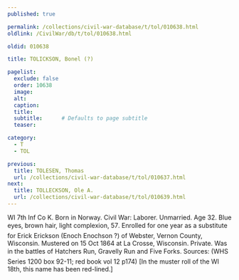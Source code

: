 ```yaml
---
published: true

permalink: /collections/civil-war-database/t/tol/010638.html
oldlink: /CivilWar/db/t/tol/010638.html

oldid: 010638

title: TOLICKSON, Bonel (?)

pagelist:
  exclude: false
  order: 10638
  image: 
  alt:
  caption:
  title:
  subtitle:      # Defaults to page subtitle
  teaser:

category: 
  - T 
  - TOL

previous:
  title: TOLESEN, Thomas
  url: /collections/civil-war-database/t/tol/010637.html  
next:
  title: TOLLECKSON, Ole A.
  url: /collections/civil-war-database/t/tol/010639.html   
---
```

WI 7th Inf Co K. Born in Norway. Civil War: Laborer. Unmarried. Age 32. Blue eyes, brown hair, light complexion, 5&#146;7&#148;. Enrolled for one year as a substitute for Erick Erickson (Enoch Enochson ?) of Webster, Vernon County, Wisconsin. Mustered on 15 Oct 1864 at La Crosse, Wisconsin. Private. Was in the battles of Hatcher&#146;s Run, Gravelly Run and Five Forks. Sources: (WHS Series 1200 box 92-11; red book vol 12 p174) [In the muster roll of the WI 18th, this name has been red-lined.]